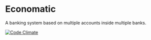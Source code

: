 # Economatic

A banking system based on multiple accounts inside multiple banks.

[![Code Climate](https://codeclimate.com/github/enspiral/economatic.png)](https://codeclimate.com/github/enspiral/economatic)
